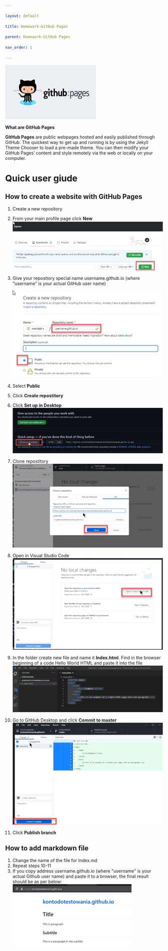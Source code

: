 ```yaml
---

layout: default

title: Homework-GitHub Pages

parent: Homework-GitHub Pages

nav_order: 1

---
```


![githubpages](./images/githubpages.jpg)

**What are GitHub Pages**

**GitHub Pages** are public webpages hosted and easily published through GitHub. The quickest way to get up and running is by using the Jekyll Theme Chooser to load a pre-made theme. You can then modify your GitHub Pages’ content and style remotely via the web or locally on your computer.

**Quick user giude**
===

## How to create a website with GitHub Pages

1. Create a new repository
2. From your main profile page click **New** 
![gitpagesnew](./images/gitpagesnew.png)
3. Give your repository special name username.github.io (where “username” is your actual GitHub user name)
   
    ![gitpagesio](./images/gitpagesio.png)
4. Select **Public**
5. Click **Create repostitory**
6. Click **Set up in Desktop**
![gitpagessetup](./images/gitpagessetup.png)
7. Clone repostitory 
![gitpagesclone](./images/gitpagesclone.png)
8. Open in Visual Studio Code
![gitpagesvsc](./images/gitpagesvsc.png)
9. In the  folder create new file and name it **Index.html**. Find in the browser beginning of a code Hello World HTML and paste it into the file
![gitpagesindex](./images/gitpagesindex.png) 
10. Go to GitHub Desktop and click **Commit to master**
![gitpagescommit](./images/gitpagescommit.png)
11. Click **Publish branch** 

## How to add markdown file 
1. Change the name of the file for Index.md 
2. Repeat steps 10-11 
3. If you copy address username.github.io (where "username" is your actual Github user name) and paste it to a browser, the final result should be as per below: 
![gitpagesweb](./images/gitpagesweb.png)
